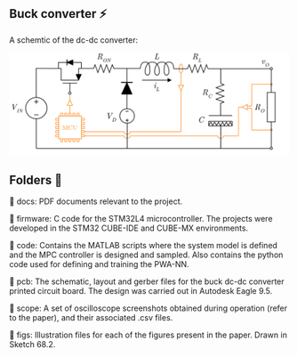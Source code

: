 
## Buck converter :zap:

A schemtic of the dc-dc converter: 

![alt text](https://github.com/emilioMaddalena/MPCfit/blob/master/files/Sketch/buck.png)

## Folders :open_file_folder:

:open_file_folder: docs: PDF documents relevant to the project.

:open_file_folder: firmware: C code for the STM32L4 microcontroller. The projects were developed in the STM32 CUBE-IDE and CUBE-MX environments.

:open_file_folder: code: Contains the MATLAB scripts where the system model is defined and the MPC controller is designed and sampled. Also contains the python code used for defining and training the PWA-NN.

:open_file_folder: pcb: The schematic, layout and gerber files for the buck dc-dc converter printed circuit board. The design was carried out in Autodesk Eagle 9.5.

:open_file_folder: scope: A set of oscilloscope screenshots obtained during operation (refer to the paper), and their associated .csv files.

:open_file_folder: figs: Illustration files for each of the figures present in the paper. Drawn in Sketch 68.2.
